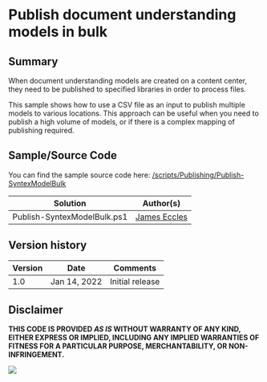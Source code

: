 # Publish document understanding models in bulk #

## Summary

When document understanding models are created on a content center, they need to be published to specified libraries in order to process files.

This sample shows how to use a CSV file as an input to publish multiple models to various locations. This approach can be useful when you need to publish a high volume of models, or if there is a complex mapping of publishing required.

## Sample/Source Code

You can find the sample source code here: [/scripts/Publishing/Publish-SyntexModelBulk](https://github.com/pnp/syntex-samples/tree/main/scripts/Publishing/Publish-SyntexModelBulk/)

Solution|Author(s)
--------|---------
Publish-SyntexModelBulk.ps1 | [James Eccles](https://github.com/JamesEccles)

## Version history

Version|Date|Comments
-------|----|--------
1.0|Jan 14, 2022 |Initial release

## Disclaimer

**THIS CODE IS PROVIDED *AS IS* WITHOUT WARRANTY OF ANY KIND, EITHER EXPRESS OR IMPLIED, INCLUDING ANY IMPLIED WARRANTIES OF FITNESS FOR A PARTICULAR PURPOSE, MERCHANTABILITY, OR NON-INFRINGEMENT.**

<img src="https://telemetry.sharepointpnp.com/syntex-samples/scripts/Publish-SyntexModelBulk" />
